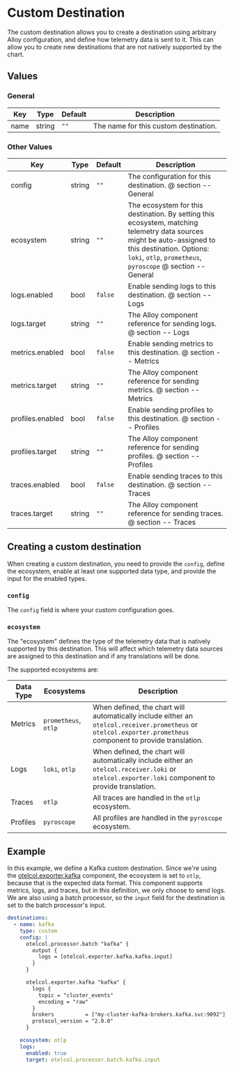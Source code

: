 # Custom Destination

The custom destination allows you to create a destination using arbitrary Alloy configuration, and define how telemetry
data is sent to it. This can allow you to create new destinations that are not natively supported by the chart.

<!-- textlint-disable terminology -->
## Values

### General

| Key | Type | Default | Description |
|-----|------|---------|-------------|
| name | string | `""` | The name for this custom destination. |

### Other Values

| Key | Type | Default | Description |
|-----|------|---------|-------------|
| config | string | `""` | The configuration for this destination. @ section -- General |
| ecosystem | string | `""` | The ecosystem for this destination. By setting this ecosystem, matching telemetry data sources might be auto-assigned to this destination. Options: `loki`, `otlp`, `prometheus`, `pyroscope` @ section -- General |
| logs.enabled | bool | `false` | Enable sending logs to this destination. @ section -- Logs |
| logs.target | string | `""` | The Alloy component reference for sending logs. @ section -- Logs |
| metrics.enabled | bool | `false` | Enable sending metrics to this destination. @ section -- Metrics |
| metrics.target | string | `""` | The Alloy component reference for sending metrics. @ section -- Metrics |
| profiles.enabled | bool | `false` | Enable sending profiles to this destination. @ section -- Profiles |
| profiles.target | string | `""` | The Alloy component reference for sending profiles. @ section -- Profiles |
| traces.enabled | bool | `false` | Enable sending traces to this destination. @ section -- Traces |
| traces.target | string | `""` | The Alloy component reference for sending traces. @ section -- Traces |
<!-- textlint-enable terminology -->

## Creating a custom destination

When creating a custom destination, you need to provide the `config`, define the ecosystem, enable at least one
supported data type, and provide the input for the enabled types.

### `config`

The `config` field is where your custom configuration goes.

### `ecosystem`

The "ecosystem" defines the type of the telemetry data that is natively supported by this destination. This will affect
which telemetry data sources are assigned to this destination and if any translations will be done.

The supported ecosystems are:

| Data Type | Ecosystems           | Description                                                                                                                                                   |
|-----------|----------------------|---------------------------------------------------------------------------------------------------------------------------------------------------------------|
| Metrics   | `prometheus`, `otlp` | When defined, the chart will automatically include either an `otelcol.receiver.prometheus` or `otelcol.exporter.prometheus` component to provide translation. |
| Logs      | `loki`, `otlp`       | When defined, the chart will automatically include either an `otelcol.receiver.loki` or `otelcol.exporter.loki` component to provide translation.             |
| Traces    | `otlp`               | All traces are handled in the `otlp` ecosystem.                                                                                                               |
| Profiles  | `pyroscope`          | All profiles are handled in the `pyroscope` ecosystem.                                                                                                        |

## Example

In this example, we define a Kafka custom destination. Since we're using the
[otelcol.exporter.kafka](https://grafana.com/docs/alloy/latest/reference/components/otelcol/otelcol.exporter.kafka)
component, the ecosystem is set to `otlp`, because that is the expected data format. This component supports metrics,
logs, and traces, but in this definition, we only choose to send logs. We are also using a batch processor, so the
`input` field for the destination is set to the batch processor's input.

```yaml
destinations:
  - name: kafka
    type: custom
    config: |
      otelcol.processor.batch "kafka" {
        output {
          logs = [otelcol.exporter.kafka.kafka.input]
        }
      }

      otelcol.exporter.kafka "kafka" {
        logs {
          topic = "cluster_events"
          encoding = "raw"
        }
        brokers          = ["my-cluster-kafka-brokers.kafka.svc:9092"]
        protocol_version = "2.0.0"
      }

    ecosystem: otlp
    logs:
      enabled: true
      target: otelcol.processor.batch.kafka.input
```
